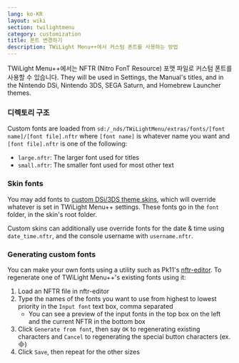 ```yaml
---
lang: ko-KR
layout: wiki
section: twilightmenu
category: customization
title: 폰트 변경하기
description: TWiLight Menu++에서 커스텀 폰트를 사용하는 방법
---
```


TWiLight Menu++에서는 NFTR (Nitro FonT Resource) 포맷 파일로 커스텀 폰트를 사용할 수 있습니다. They will be used in Settings, the Manual's titles, and in the Nintendo DSi, Nintendo 3DS, SEGA Saturn, and Homebrew Launcher themes.

### 디렉토리 구조
Custom fonts are loaded from `sd:/_nds/TWiLightMenu/extras/fonts/[font name]/[font file].nftr` where `[font name]` is whatever name you want and `[font file].nftr` is one of the following:
- `large.nftr`: The larger font used for titles
- `small.nftr`: The smaller font used for most other text

### Skin fonts
You may add fonts to [custom DSi/3DS theme skins](custom-dsi-3ds-skins), which will override whatever is set in TWiLight Menu++ settings. These fonts go in the `font` folder, in the skin's root folder.

Custom skins can additionally use override fonts for the date & time using `date_time.nftr`, and the console username with `username.nftr`.

### Generating custom fonts
You can make your own fonts using a utility such as Pk11's [nftr-editor](https://pk11.us/nftr-editor/). To regenerate one of TWiLight Menu++'s existing fonts using it:
1. Load an NFTR file in nftr-editor
1. Type the names of the fonts you want to use from highest to lowest priority in the `Input font` text box, comma separated
    - You can see a preview of the input fonts in the top box on the left and the current NFTR in the bottom box
1. Click `Generate from font`, then say `OK` to regenerating existing characters and `Cancel` to regenerating the special button characters (ex. &#xE000;)
1. Click `Save`, then repeat for the other sizes
